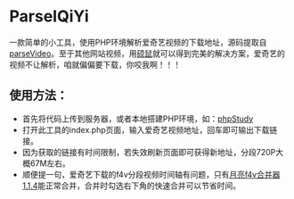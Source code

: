 # ParseIQiYi
一款简单的小工具，使用PHP环境解析爱奇艺视频的下载地址，源码提取自 [parseVideo](https://github.com/keygle/parseVideo)。至于其他网站视频，用[硕鼠](http://www.flvcd.com/)就可以得到完美的解决方案，爱奇艺的视频不让解析，咱就偏偏要下载，你咬我啊！！！

## 使用方法：
* 首先将代码上传到服务器，或者本地搭建PHP环境，如：[phpStudy](http://www.phpstudy.net/)
* 打开此工具的index.php页面，输入爱奇艺视频地址，回车即可输出下载链接。
* 因为获取的链接有时间限制，若失效刷新页面即可获得新地址，分段720P大概67M左右。
* 顺便提一句，爱奇艺下载的f4v分段视频时间轴有问题，只有[月亮f4v合并器 1.1.4](http://www.xz7.com/dir/80141.html)能正常合并，合并时勾选右下角的快速合并可以节省时间。
